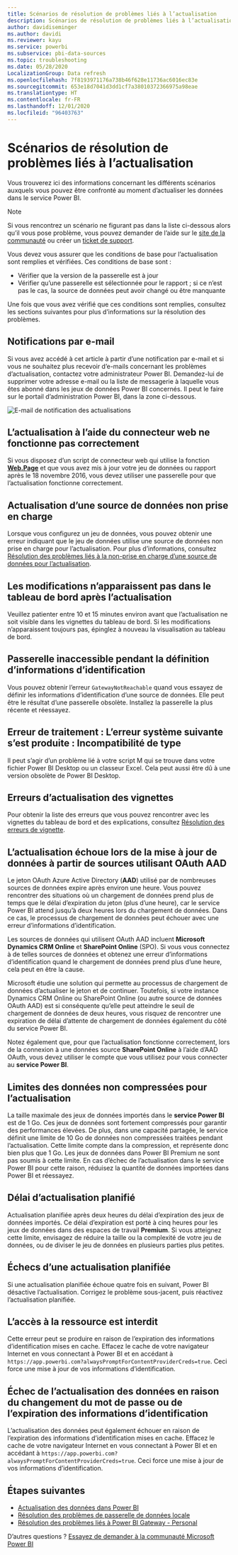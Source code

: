 ```yaml
---
title: Scénarios de résolution de problèmes liés à l’actualisation
description: Scénarios de résolution de problèmes liés à l’actualisation
author: davidiseminger
ms.author: davidi
ms.reviewer: kayu
ms.service: powerbi
ms.subservice: pbi-data-sources
ms.topic: troubleshooting
ms.date: 05/28/2020
LocalizationGroup: Data refresh
ms.openlocfilehash: 7f8193971176a738b46f628e11736ac6016ec83e
ms.sourcegitcommit: 653e18d7041d3dd1cf7a38010372366975a98eae
ms.translationtype: HT
ms.contentlocale: fr-FR
ms.lasthandoff: 12/01/2020
ms.locfileid: "96403763"
---
```

# <a name="troubleshooting-refresh-scenarios"></a>Scénarios de résolution de problèmes liés à l’actualisation

Vous trouverez ici des informations concernant les différents scénarios auxquels vous pouvez être confronté au moment d’actualiser les données dans le service Power BI.

> [!NOTE]
> Si vous rencontrez un scénario ne figurant pas dans la liste ci-dessous alors qu’il vous pose problème, vous pouvez demander de l’aide sur le [site de la communauté](https://community.powerbi.com/) ou créer un [ticket de support](https://powerbi.microsoft.com/support/).
>

Vous devez vous assurer que les conditions de base pour l’actualisation sont remplies et vérifiées. Ces conditions de base sont :

* Vérifier que la version de la passerelle est à jour
* Vérifier qu’une passerelle est sélectionnée pour le rapport ; si ce n’est pas le cas, la source de données peut avoir changé ou être manquante

Une fois que vous avez vérifié que ces conditions sont remplies, consultez les sections suivantes pour plus d’informations sur la résolution des problèmes. 


## <a name="email-notifications"></a>Notifications par e-mail

Si vous avez accédé à cet article à partir d’une notification par e-mail et si vous ne souhaitez plus recevoir d’e-mails concernant les problèmes d’actualisation, contactez votre administrateur Power BI. Demandez-lui de supprimer votre adresse e-mail ou la liste de messagerie à laquelle vous êtes abonné dans les jeux de données Power BI concernés. Il peut le faire sur le portail d’administration Power BI, dans la zone ci-dessous.

![E-mail de notification des actualisations](media/refresh-troubleshooting-refresh-scenarios/refresh-email.png)

## <a name="refresh-using-web-connector-doesnt-work-properly"></a>L’actualisation à l’aide du connecteur web ne fonctionne pas correctement

Si vous disposez d’un script de connecteur web qui utilise la fonction [**Web.Page**](/powerquery-m/web-page) et que vous avez mis à jour votre jeu de données ou rapport après le 18 novembre 2016, vous devez utiliser une passerelle pour que l’actualisation fonctionne correctement.

## <a name="unsupported-data-source-for-refresh"></a>Actualisation d’une source de données non prise en charge

Lorsque vous configurez un jeu de données, vous pouvez obtenir une erreur indiquant que le jeu de données utilise une source de données non prise en charge pour l’actualisation. Pour plus d’informations, consultez [Résolution des problèmes liés à la non-prise en charge d’une source de données pour l’actualisation](service-admin-troubleshoot-unsupported-data-source-for-refresh.md).

## <a name="dashboard-doesnt-reflect-changes-after-refresh"></a>Les modifications n’apparaissent pas dans le tableau de bord après l’actualisation

Veuillez patienter entre 10 et 15 minutes environ avant que l’actualisation ne soit visible dans les vignettes du tableau de bord. Si les modifications n’apparaissent toujours pas, épinglez à nouveau la visualisation au tableau de bord.

## <a name="gatewaynotreachable-when-setting-credentials"></a>Passerelle inaccessible pendant la définition d’informations d’identification

Vous pouvez obtenir l’erreur `GatewayNotReachable` quand vous essayez de définir les informations d’identification d’une source de données. Elle peut être le résultat d’une passerelle obsolète. Installez la passerelle la plus récente et réessayez.

## <a name="processing-error-the-following-system-error-occurred-type-mismatch"></a>Erreur de traitement : L’erreur système suivante s’est produite : Incompatibilité de type

Il peut s’agir d’un problème lié à votre script M qui se trouve dans votre fichier Power BI Desktop ou un classeur Excel. Cela peut aussi être dû à une version obsolète de Power BI Desktop.

## <a name="tile-refresh-errors"></a>Erreurs d’actualisation des vignettes

Pour obtenir la liste des erreurs que vous pouvez rencontrer avec les vignettes du tableau de bord et des explications, consultez [Résolution des erreurs de vignette](refresh-troubleshooting-tile-errors.md).

## <a name="refresh-fails-when-updating-data-from-sources-that-use-aad-oauth"></a>L’actualisation échoue lors de la mise à jour de données à partir de sources utilisant OAuth AAD

Le jeton OAuth Azure Active Directory (**AAD**) utilisé par de nombreuses sources de données expire après environ une heure. Vous pouvez rencontrer des situations où un chargement de données prend plus de temps que le délai d’expiration du jeton (plus d’une heure), car le service Power BI attend jusqu’à deux heures lors du chargement de données. Dans ce cas, le processus de chargement de données peut échouer avec une erreur d’informations d’identification.

Les sources de données qui utilisent OAuth AAD incluent **Microsoft Dynamics CRM Online** et **SharePoint Online** (SPO). Si vous vous connectez à de telles sources de données et obtenez une erreur d’informations d’identification quand le chargement de données prend plus d’une heure, cela peut en être la cause.

Microsoft étudie une solution qui permette au processus de chargement de données d’actualiser le jeton et de continuer. Toutefois, si votre instance Dynamics CRM Online ou SharePoint Online (ou autre source de données OAuth AAD) est si conséquente qu’elle peut atteindre le seuil de chargement de données de deux heures, vous risquez de rencontrer une expiration de délai d’attente de chargement de données également du côté du service Power BI.

Notez également que, pour que l’actualisation fonctionne correctement, lors de la connexion à une données source **SharePoint Online** à l’aide d’AAD OAuth, vous devez utiliser le compte que vous utilisez pour vous connecter au **service Power BI**.

## <a name="uncompressed-data-limits-for-refresh"></a>Limites des données non compressées pour l’actualisation

La taille maximale des jeux de données importés dans le **service Power BI** est de 1 Go. Ces jeux de données sont fortement compressés pour garantir des performances élevées. De plus, dans une capacité partagée, le service définit une limite de 10 Go de données non compressées traitées pendant l’actualisation. Cette limite compte dans la compression, et représente donc bien plus que 1 Go. Les jeux de données dans Power BI Premium ne sont pas soumis à cette limite. En cas d’échec de l’actualisation dans le service Power BI pour cette raison, réduisez la quantité de données importées dans Power BI et réessayez.

## <a name="scheduled-refresh-timeout"></a>Délai d’actualisation planifié

Actualisation planifiée après deux heures du délai d’expiration des jeux de données importés. Ce délai d’expiration est porté à cinq heures pour les jeux de données dans des espaces de travail **Premium**. Si vous atteignez cette limite, envisagez de réduire la taille ou la complexité de votre jeu de données, ou de diviser le jeu de données en plusieurs parties plus petites.

## <a name="scheduled-refresh-failures"></a>Échecs d’une actualisation planifiée

Si une actualisation planifiée échoue quatre fois en suivant, Power BI désactive l’actualisation. Corrigez le problème sous-jacent, puis réactivez l’actualisation planifiée.

## <a name="access-to-the-resource-is-forbidden"></a>L’accès à la ressource est interdit  

Cette erreur peut se produire en raison de l’expiration des informations d’identification mises en cache. Effacez le cache de votre navigateur Internet en vous connectant à Power BI et en accédant à `https://app.powerbi.com?alwaysPromptForContentProviderCreds=true`. Ceci force une mise à jour de vos informations d’identification.

## <a name="data-refresh-failure-because-of-password-change-or-expired-credentials"></a>Échec de l’actualisation des données en raison du changement du mot de passe ou de l’expiration des informations d’identification

L’actualisation des données peut également échouer en raison de l’expiration des informations d’identification mises en cache. Effacez le cache de votre navigateur Internet en vous connectant à Power BI et en accédant à `https://app.powerbi.com?alwaysPromptForContentProviderCreds=true`. Ceci force une mise à jour de vos informations d’identification.

## <a name="next-steps"></a>Étapes suivantes

- [Actualisation des données dans Power BI](refresh-data.md)  
- [Résolution des problèmes de passerelle de données locale](service-gateway-onprem-tshoot.md)  
- [Résolution des problèmes liés à Power BI Gateway - Personal](service-admin-troubleshooting-power-bi-personal-gateway.md)  

D’autres questions ? [Essayez de demander à la communauté Microsoft Power BI](https://community.powerbi.com/)
